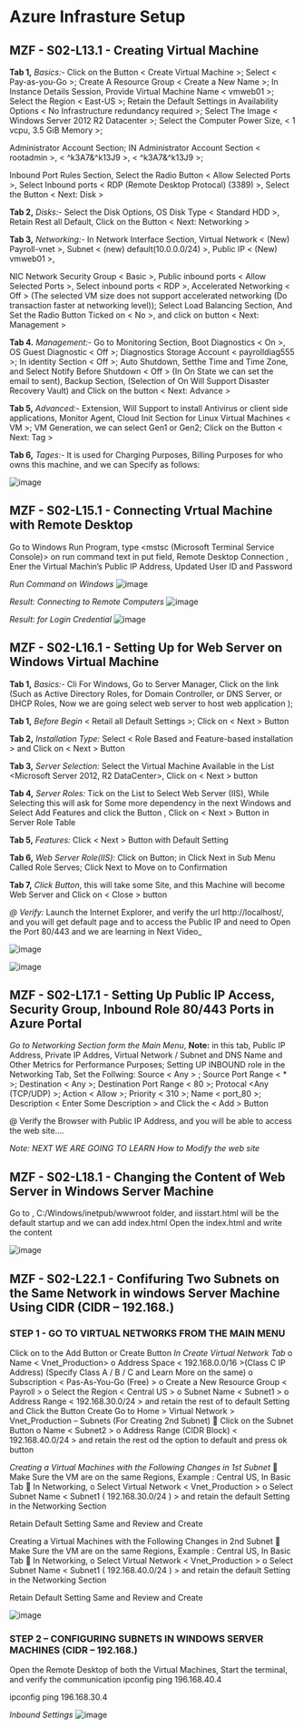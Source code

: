 # Azure Infrasture Setup

## MZF - S02-L13.1 - Creating Virtual Machine ##

  **Tab 1,** _Basics:-_ 
   Click on the Button < Create Virtual Machine >; 
   Select < Pay-as-you-Go >; 
   Create A Resource Group < Create a New Name >; 
  In Instance Details Session, 
   Provide Virtual Machine Name < vmweb01 >; 
   Select the Region < East-US >; 
   Retain the Default Settings in Availability Options < No Infrastructure redundancy required >; 
   Select The Image < Windows Server 2012 R2 Datacenter >; 
   Select the Computer Power Size, < 1 vcpu, 3.5 GiB Memory >; 
   
   Administrator Account Section; 
    IN Administrator Account Section < rootadmin >, < ^k3A7&^k13J9 >, < ^k3A7&^k13J9 >; 
    
   Inbound Port Rules Section, 
    Select the Radio Button  < Allow Selected Ports >, 
    Select Inbound ports < RDP (Remote Desktop Protocal) (3389) >, 
    Select the Button < Next: Disk >

  **Tab 2,** _Disks:-_ 
  Select the Disk Options, OS Disk Type < Standard HDD >, 
  Retain Rest all Default, Click on the Button < Next: Networking >

  **Tab 3,** _Networking:-_ 
   In Network Interface Section, 
    Virtual Network < (New) Payroll-vnet >, 
    Subnet < (new) default(10.0.0.0/24) >, 
    Public IP < (New) vmweb01 >,  
  
  NIC Network Security Group < Basic >, 
   Public inbound ports < Allow Selected Ports >, 
   Select inbound ports < RDP >, 
   Accelerated Networking < Off > (The selected VM size does not support accelerated networking (Do transaction faster at networking level)); 
   Select Load Balancing Section, And Set the Radio Button Ticked on < No >, and 
   click on button < Next: Management >

  **Tab 4.** _Management:-_ 
  Go to Monitoring Section, Boot Diagnostics < On >, 
   OS Guest Diagnostic < Off >; 
   Diagnostics Storage Account < payrolldiag555 >; 
   In identity Section < Off >; 
   Auto Shutdown, Setthe Time and Time Zone, and Select Notify Before Shutdown < Off > 
   (In On State we can set the email to sent), 
   Backup Section, (Selection of On Will Support Disaster Recovery Vault) and 
   Click on the button < Next: Advance >

  **Tab 5,** _Advanced:-_ 
  Extension, Will Support to install Antivirus or client side applications, Monitor Agent, Cloud Init Section for Linux Virtual Machines < VM >; 
  VM Generation, we can select Gen1 or Gen2; 
  Click on the Button < Next: Tag >

  **Tab 6,** _Tages:-_ 
  It is used for Charging Purposes, Billing Purposes for who owns this machine, and we can Specify as follows:

 ![image](https://user-images.githubusercontent.com/111234771/196573877-759927f6-ed3d-4ef4-80ae-26f06a9b2e6f.png)

 ## MZF - S02-L15.1 - Connecting Vrtual Machine with Remote Desktop ##

  Go to Windows Run Program, type <mstsc (Microsoft Terminal Service Console)> on run command text in put field, Remote Desktop Connection , Ener the Virtual Machin’s  Public IP Address, Updated User ID and Password
 
 _Run Command on Windows_
 ![image](https://user-images.githubusercontent.com/111234771/196572683-97c9736a-33e1-4c92-b7da-4218eecd7b7b.png)
 
 _Result: Connecting to Remote Computers_
 ![image](https://user-images.githubusercontent.com/111234771/196572743-7332f1fa-6a44-485e-a365-36dbd79a6b0d.png)

 _Result: for Login Credential_
 ![image](https://user-images.githubusercontent.com/111234771/196572848-87501e31-28b3-46e3-8e82-193e53c54d7f.png)

 ## MZF - S02-L16.1 - Setting Up for Web Server on Windows Virtual Machine ##

  **Tab 1,** _Basics:-_ Cli
For Windows, Go to Server Manager, Click on the link <Add roles and features> (Such as Active Directory Roles, for Domain Controller, or DNS Server, or DHCP Roles, Now we are going select web server to host web application ); 

 **Tab 1,** _Before Begin_ < Retail all Default Settings >; Click on < Next > Button

 **Tab 2,** _Installation Type:_ Select < Role Based and Feature-based installation > and Click on < Next > Button 

 **Tab 3,** _Server Selection:_ Select the Virtual Machine Available in the List <Microsoft Server 2012, R2 DataCenter>, Click on < Next > button

 **Tab 4,** _Server Roles:_ Tick on the List to Select Web Server (IIS), While Selecting this will ask for Some more dependency in the next Windows and Select Add Features and click the Button <Add Features>,  Click on < Next  > Button in Server Role Table
 
 **Tab 5,** _Features:_ Click < Next > Button with Default Setting

 **Tab 6,** _Web Server Role(IIS):_ Click on <Next> Button; in Click Next in Sub Menu Called Role Serves; Click Next to Move on to Confirmation

 **Tab 7,** _Click <Install> Button_, this will take some Site, and this Machine will become Web Server and Click on < Close > button

_@ Verify:_ Launch the Internet Explorer, and verify the url http://localhost/, and you will get default page and to access the Public IP and need to Open the Port 80/443 and we are learning in Next Video_

 
 
![image](https://user-images.githubusercontent.com/111234771/196573721-fe275b46-6613-442e-9483-2b02fa13d5d0.png)

![image](https://user-images.githubusercontent.com/111234771/196573743-32e8c5a7-8264-4fda-834d-64b8f9871299.png)


 
 ## MZF - S02-L17.1 - Setting Up Public IP Access, Security Group, Inbound Role 80/443 Ports in Azure Portal ##

  _Go to Networking Section form the Main Menu_, 
 **Note:** in this tab, Public IP Address, Private IP Addres, Virtual Network / Subnet and DNS Name and Other Metrics for Performance Purposes;
Setting UP INBOUND role in the Networking Tab, Set the Follwing:
Source < Any > ; Source Port Range < * >; Destination < Any >; Destination Port Range < 80 >; Protocal <Any (TCP/UDP) >; Action < Allow >; Priority < 310 >; Name < port_80 >; Description < Enter Some Description > and Click the < Add > Button

@ Verify the Browser with Public IP Address, and you will be able to access the web site….

 _Note: NEXT WE ARE GOING TO LEARN How to Modify the web site_

 
 ## MZF - S02-L18.1 - Changing the Content of Web Server in Windows Server Machine ##

  Go to , C:/Windows/inetpub/wwwroot folder, and iisstart.html will be the default startup and we can add index.html
Open the index.html and write the content

 
 ![image](https://user-images.githubusercontent.com/111234771/196574681-4d872e8d-d49d-441e-997b-4be0c267b46d.png)

 
  ## MZF - S02-L22.1 - Confifuring Two Subnets on the Same Network in windows Server Machine Using CIDR (CIDR – 192.168.) ##
  ### STEP 1 - GO TO VIRTUAL NETWORKS FROM THE MAIN MENU ###
   Click on to the Add Button or Create Button
   _In Create Virtual Network Tab_
   o	Name < Vnet_Production>
   o	Address Space < 192.168.0.0/16 >(Class C IP Address)  (Specify Class A / B / C and Learn More on the same)
   o	Subscription < Pas-As-You-Go (Free) >
   o	Create a New Resource Group <  Payroll >
   o	Select the Region <  Central US >
   o	Subnet Name < Subnet1 >
   o	Address Range < 192.168.30.0/24 > and retain the rest of to default Setting and Click the Button Create
   Go to Home > Virtual Network > Vnet_Production – Subnets (For Creating 2nd Subnet)
   	Click on the Subnet Button
   o	Name < Subnet2 >
   o	Address Range (CIDR Block) < 192.168.40.0/24 > and retain the rest od the option to default and press ok button

   _Creating a Virtual Machines with the Following Changes in 1st Subnet_
   	Make Sure the VM are on the same Regions, Example : Central US, In Basic Tab
   	In Networking, 
   o	Select Virtual Network < Vnet_Production >
   o	Select Subnet Name < Subnet1 ( 192.168.30.0/24 ) > and retain the default Setting in the Networking Section

   Retain Default Setting Same and Review and Create

   Creating a Virtual Machines with the Following Changes in 2nd Subnet
   	Make Sure the VM are on the same Regions, Example : Central US, In Basic Tab
   	In Networking, 
   o	Select Virtual Network < Vnet_Production >
   o	Select Subnet Name < Subnet1 ( 192.168.40.0/24 ) > and retain the default Setting in the Networking Section

   Retain Default Setting Same and Review and Create
 
 ![image](https://user-images.githubusercontent.com/111234771/196625879-42191b14-73a0-479f-a704-4a295839330b.png)

   ### STEP 2 – CONFIGURING SUBNETS IN WINDOWS SERVER MACHINES (CIDR – 192.168.) ###
   Open the Remote Desktop of both the Virtual Machines, Start the terminal, and verify the communication
   ipconfig
   ping 196.168.40.4

   ipconfig
   ping 196.168.30.4

 _Inbound Settings_
 ![image](https://user-images.githubusercontent.com/111234771/196624334-6522e899-d83f-457a-aa84-efc3d118bb57.png)

 
